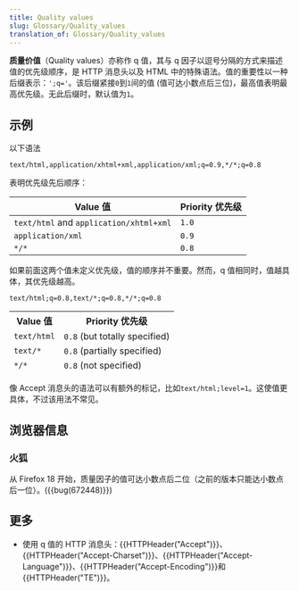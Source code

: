 ```yaml
---
title: Quality values
slug: Glossary/Quality_values
translation_of: Glossary/Quality_values
---
```

<p><strong>质量价值</strong>（Quality values）亦称作 q 值，其与 q 因子以逗号分隔的方式来描述值的优先级顺序，是 HTTP 消息头以及 HTML 中的特殊语法。值的重要性以一种后缀表示：<code>';q='</code>。该后缀紧接<code>0</code>到<code>1</code>间的值 (值可达小数点后三位)，最高值表明最高优先级。无此后缀时，默认值为<code>1</code>。</p>

<h2 id="示例">示例</h2>

<p>以下语法</p>

<pre class="notranslate"><code>text/html,application/xhtml+xml,application/xml;q=0.9,*/*;q=0.8</code></pre>

<p>表明优先级先后顺序：</p>

<table>
 <thead>
  <tr>
   <th scope="col">Value 值</th>
   <th scope="col">Priority 优先级</th>
  </tr>
 </thead>
 <tbody>
  <tr>
   <td><code>text/html</code> and <code>application/xhtml+xml</code></td>
   <td><code>1.0</code></td>
  </tr>
  <tr>
   <td><code>application/xml</code></td>
   <td><code>0.9</code></td>
  </tr>
  <tr>
   <td><code>*/*</code></td>
   <td><code>0.8</code></td>
  </tr>
 </tbody>
</table>

<p>如果前面这两个值未定义优先级，值的顺序并不重要。然而，q 值相同时，值越具体，其优先级越高。</p>

<pre class="notranslate"><code>text/html;q=0.8,text/*;q=0.8,*/*;q=0.8</code>
</pre>

<table>
 <thead>
  <tr>
   <th scope="col">Value 值</th>
   <th scope="col">Priority 优先级</th>
  </tr>
  <tr>
   <td><code>text/html</code></td>
   <td><code>0.8</code> (but totally specified)</td>
  </tr>
  <tr>
   <td><code>text/*</code></td>
   <td><code>0.8</code> (partially specified)</td>
  </tr>
  <tr>
   <td><code>*/*</code></td>
   <td><code>0.8</code> (not specified)</td>
  </tr>
 </thead>
</table>

<p>像 Accept 消息头的语法可以有额外的标记，比如<code>text/html;level=1</code>。这使值更具体，不过该用法不常见。</p>

<h2 id="浏览器信息">浏览器信息</h2>

<h3 id="火狐">火狐</h3>

<p>从 Firefox 18 开始，质量因子的值可达小数点后二位（之前的版本只能达小数点后一位）。({{bug(672448)}})</p>

<h2 id="更多">更多</h2>

<ul>
 <li>使用 q 值的 HTTP 消息头：{{HTTPHeader("Accept")}}、{{HTTPHeader("Accept-Charset")}}、{{HTTPHeader("Accept-Language")}}、{{HTTPHeader("Accept-Encoding")}}和{{HTTPHeader("TE")}}。</li>
</ul>
